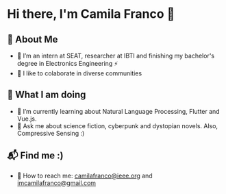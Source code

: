 # Hi there, I'm Camila Franco 👋



## 🌠 About Me


- 🧠 I’m an intern at SEAT, researcher at IBTI and finishing my bachelor's degree in Electronics Engineering ⚡
- 👯 I like to colaborate in diverse communities


## 🤖 What I am doing

- 🌱 I’m currently learning about Natural Language Processing, Flutter and Vue.js.
- 💬 Ask me about science fiction, cyberpunk and dystopian novels. Also, Compressive Sensing :)

## 📬 Find me :)

- 👾 How to reach me: camilafranco@ieee.org and imcamilafranco@gmail.com






